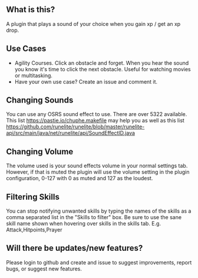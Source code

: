 ## What is this?
A plugin that plays a sound of your choice when you gain xp / get an xp drop.

## Use Cases
* Agility Courses. Click an obstacle and forget. When you hear the sound you know it's time to click the next obstacle. Useful for watching movies or multitasking.
* Have your own use case? Create an issue and comment it.

## Changing Sounds
You can use any OSRS sound effect to use. There are over 5322 available. This list https://pastie.io/chuphe.makefile may help you as well as this list https://github.com/runelite/runelite/blob/master/runelite-api/src/main/java/net/runelite/api/SoundEffectID.java

## Changing Volume
The volume used is your sound effects volume in your normal settings tab. However, if that is muted the plugin will use the volume setting in the plugin configuration, 0-127 with 0 as muted and 127 as the loudest.

## Filtering Skills
You can stop notifying unwanted skills by typing the names of the skills as a comma separated list in the "Skills to filter" box. Be sure to use the sane skill name shown when hovering over skills in the skills tab. E.g. Attack,Hitpoints,Prayer

## Will there be updates/new features?
Please login to github and create and issue to suggest improvements, report bugs, or suggest new features.